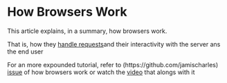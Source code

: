 <h1>How Browsers Work</h1>
<p>This article explains, in a summary, how browsers work.</p>
<p>That is, how they <a href="https://varvy.com/pagespeed/display.html">handle requests</a>and their interactivity with the server ans the end user</p>
<p>For an more expounded tutorial, refer to (https://github.com/jamischarles) <a href="http://www.html5rocks.com/en/tutorials/internals/howbrowserswork/">issue</a> of how browsers work or watch the <a href="https://vimeo.com/44182484">video</a> that alongs with it</p>
